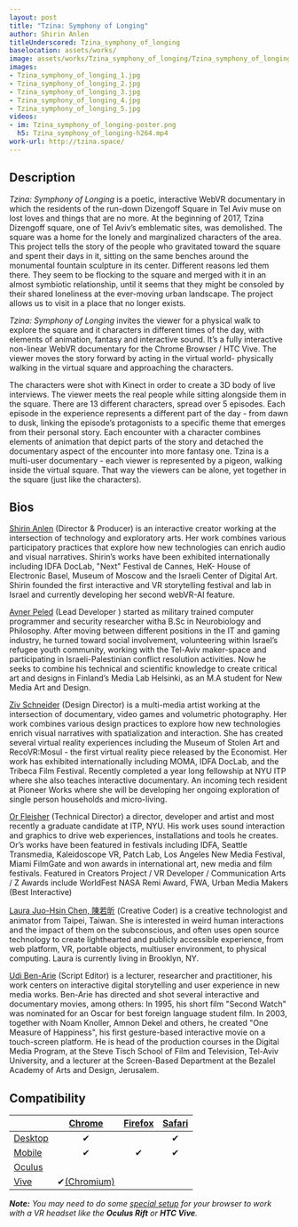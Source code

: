 ```yaml
---
layout: post
title: "Tzina: Symphony of Longing"
author: Shirin Anlen
titleUnderscored: Tzina_symphony_of_longing
baselocation: assets/works/
image: assets/works/Tzina_symphony_of_longing/Tzina_symphony_of_longing_1.jpg
images:
- Tzina_symphony_of_longing_1.jpg
- Tzina_symphony_of_longing_2.jpg
- Tzina_symphony_of_longing_3.jpg
- Tzina_symphony_of_longing_4.jpg
- Tzina_symphony_of_longing_5.jpg
videos: 
- im: Tzina_symphony_of_longing-poster.png
  h5: Tzina_symphony_of_longing-h264.mp4
work-url: http://tzina.space/
---
```


<div class="box" markdown="1">

## Description
*Tzina: Symphony of Longing* is a poetic, interactive WebVR documentary in which the residents of the run-down Dizengoff Square in Tel Aviv muse on lost loves and things that are no more. At the beginning of 2017, Tzina Dizengoff square, one of Tel Aviv’s emblematic sites, was demolished. The square was a home for the lonely and marginalized characters of the area. This project tells the story of the people who gravitated toward the square and spent their days in it, sitting on the same benches around the monumental fountain sculpture in its center. Different reasons led them there. They seem to be flocking to the square and merged with it in an almost symbiotic relationship, until it seems that they might be consoled by their shared loneliness at the ever-moving urban landscape. The project allows us to visit in a place that no longer exists.

*Tzina: Symphony of Longing* invites the viewer for a physical walk to explore the square and it characters in different times of the day, with elements of animation, fantasy and interactive sound. It’s a fully interactive non-linear WebVR documentary for the Chrome Browser / HTC Vive. The viewer moves the story forward by acting in the virtual world- physically walking in the virtual square and approaching the characters. 

The characters were shot with Kinect in order to create a 3D body of live interviews. The viewer meets the real people while sitting alongside them in the square. There are 13 different characters, spread over 5 episodes. Each episode in the experience represents a different part of the day - from dawn to dusk, linking the episode’s protagonists to a specific theme that emerges from their personal story. Each encounter with a character combines elements of animation that depict parts of the story and detached the documentary aspect of the encounter into more fantasy one. Tzina is a multi-user documentary - each viewer is represented by a pigeon, walking inside the virtual square. That way the viewers can be alone, yet together in the square (just like the characters).  

## Bios	
[Shirin Anlen](http://www.shirin.works/) (Director & Producer) is an interactive creator working at the intersection of technology and exploratory arts. Her work combines various participatory practices that explore how new technologies can enrich audio and visual narratives. Shirin’s works have been exhibited internationally including IDFA DocLab, "Next" Festival de Cannes, HeK- House of Electronic Basel, Museum of Moscow and the Israeli Center of Digital Art. Shirin founded the first interactive and VR storytelling festival and lab in Israel and currently developing her second webVR-AI feature. 

[Avner Peled](http://avner.js.org/) (Lead Developer ) started as military trained computer programmer and security researcher witha B.Sc in Neurobiology and Philosophy. After moving between different positions in the IT and gaming industry, he turned toward social involvement, volunteering within Israel’s refugee youth community, working with the Tel-Aviv maker-space and participating in Israeli-Palestinian conflict resolution activities. Now he seeks to combine his technical and scientific knowledge to create critical art and designs in Finland’s Media Lab Helsinki, as an M.A student for New Media Art and Design. 

[Ziv Schneider](http://zivschneider.xyz/) (Design Director) is a multi-media artist working at the intersection of documentary, video games and volumetric photography. Her work combines various design practices to explore how new technologies enrich visual narratives with spatialization and interaction. She​ has created several virtual reality experiences including the Museum of Stolen Art and RecoVR:Mosul - the first virtual reality piece released by the Economist. Her work has exhibited internationally including MOMA, IDFA DocLab, and ​the ​Tribeca Film Festival. Recently completed a year long fellowship at​ NYU ITP where she also teaches interactive documentary. An incoming tech resident at Pioneer Works where she will be developing her ongoing exploration of ​single person households and micro-living. 

[Or Fleisher](http://orfleisher.com/) (Technical Director) a director, developer and artist and most recently a graduate candidate at ITP, NYU. His work uses sound interaction and graphics to drive web experiences, installations and tools he creates. Or’s works have been featured in festivals including IDFA, Seattle Transmedia, Kaleidoscope VR, Patch Lab, Los Angeles New Media Festival, Miami FilmGate and won awards in international art, new media and film festivals. Featured in Creators Project / VR Developer / Communication Arts / Z Awards include WorldFest NASA Remi Award, FWA, Urban Media Makers (Best Interactive)

[Laura Juo-Hsin Chen, 陳若昕](http://www.jhclaura.com/) (Creative Coder) is a creative technologist and animator from Taipei, Taiwan. She is interested in weird human interactions and the impact of them on the subconscious, and often uses open source technology to create lighthearted and publicly accessible experience, from web platform, VR, portable objects, multiuser environment, to physical computing. Laura is currently living in Brooklyn, NY.

[Udi Ben-Arie](#) (Script Editor) is a lecturer, researcher and practitioner, his work centers on interactive digital storytelling and user experience in new media works. Ben-Arie has directed and shot several interactive and documentary movies, among others: In 1995, his short film "Second Watch" was nominated for an Oscar for best foreign language student film. In 2003, together with Noam Knoller, Amnon Dekel and others, he created "One Measure of Happiness", his first gesture-based interactive movie on a touch-screen platform. He is head of the production courses in the Digital Media Program, at the Steve Tisch School of Film and Television, Tel-Aviv University, and a lecturer at the Screen-Based Department at the Bezalel Academy of Arts and Design, Jerusalem.

</div>

<div class="box" markdown="1">

## Compatibility

|            |[Chrome][2]     |[Firefox][4]|[Safari][6]  
|------------|:--------------:|:----------:|:---------:
|[Desktop][7]|✔               |            |✔     
|[Mobile][8] |✔               |✔           |✔     
|[Oculus][9] |                |            |      
|[Vive][10]  |✔[(Chromium)][3]|            |
  
[1]:instructions.html#edge-ins
[2]:instructions.html#chrome-ins 
[3]:instructions.html#chromium-ins 
[4]:instructions.html#firefox-ins 
[5]:instructions.html#firefoxnightly-ins 
[6]:instructions.html#safari-ins 
[7]:instructions.html#desktop-ins
[8]:https://vr.google.com/cardboard/
[9]:https://www.oculus.com/rift/
[10]:https://www.vive.com/
[11]:https://vr.google.com/daydream/
[12]:instructions.html

***Note:** You may need to do some [special setup][12] for your browser to work with a VR headset like the **Oculus Rift** or **HTC Vive**.*

</div>
